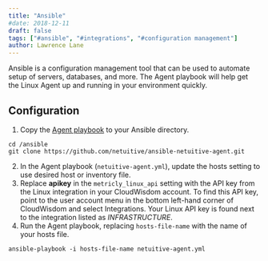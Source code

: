 ```yaml
---
title: "Ansible"
#date: 2018-12-11
draft: false
tags: ["#ansible", "#integrations", "#configuration management"]
author: Lawrence Lane
---
```

Ansible is a configuration management tool that can be used to automate setup of servers, databases, and more. The Agent playbook will help get the Linux Agent up and running in your environment quickly.

## Configuration
1. Copy the [Agent playbook](https://github.com/netuitive/ansible-netuitive-agent) to your Ansible directory.  
```
cd /ansible
git clone https://github.com/netuitive/ansible-netuitive-agent.git
```
2. In the Agent playbook (`netuitive-agent.yml`), update the hosts setting to use desired host or inventory file.
3. Replace **apikey** in the `metricly_linux_api` setting with the API key from the Linux integration in your CloudWisdom account. To find this API key, point to the user account menu in the bottom left-hand corner of CloudWisdom and select Integrations. Your Linux API key is found next to the integration listed as _INFRASTRUCTURE_.
4. Run the Agent playbook, replacing `hosts-file-name` with the name of your hosts file.  
```
ansible-playbook -i hosts-file-name netuitive-agent.yml
```
